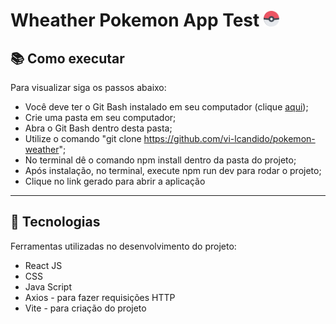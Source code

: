 # Wheather Pokemon App Test <img src="./public/pokeball.svg" height="25px" width="25px">

## :books: Como executar

Para visualizar siga os passos abaixo:

- Você deve ter o Git Bash instalado em seu computador (clique <a href="https://git-scm.com/download/win">aqui</a>);
- Crie uma pasta em seu computador;
- Abra o Git Bash dentro desta pasta;
- Utilize o comando "git clone https://github.com/vi-lcandido/pokemon-weather";
- No terminal dê o comando npm install dentro da pasta do projeto;
- Após instalação, no terminal, execute npm run dev para rodar o projeto;
- Clique no link gerado para abrir a aplicação

---

## :hammer: Tecnologias

Ferramentas utilizadas no desenvolvimento do projeto:

- React JS
- CSS
- Java Script
- Axios - para fazer requisições HTTP
- Vite - para criação do projeto
